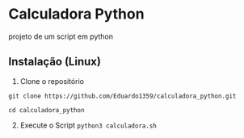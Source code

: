 
# Calculadora Python
 projeto de um script em python

## Instalação (Linux)
 
1. Clone o repositório

``git clone https://github.com/Eduardo1359/calculadora_python.git``

``cd calculadora_python``

2. Execute o Script
``python3 calculadora.sh``